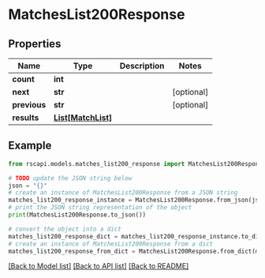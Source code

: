 # MatchesList200Response


## Properties

Name | Type | Description | Notes
------------ | ------------- | ------------- | -------------
**count** | **int** |  | 
**next** | **str** |  | [optional] 
**previous** | **str** |  | [optional] 
**results** | [**List[MatchList]**](MatchList.md) |  | 

## Example

```python
from rscapi.models.matches_list200_response import MatchesList200Response

# TODO update the JSON string below
json = "{}"
# create an instance of MatchesList200Response from a JSON string
matches_list200_response_instance = MatchesList200Response.from_json(json)
# print the JSON string representation of the object
print(MatchesList200Response.to_json())

# convert the object into a dict
matches_list200_response_dict = matches_list200_response_instance.to_dict()
# create an instance of MatchesList200Response from a dict
matches_list200_response_from_dict = MatchesList200Response.from_dict(matches_list200_response_dict)
```
[[Back to Model list]](../README.md#documentation-for-models) [[Back to API list]](../README.md#documentation-for-api-endpoints) [[Back to README]](../README.md)


